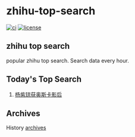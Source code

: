 # zhihu-top-search

[![ci](https://github.com/RyuSeiri/zhihu-top-search/actions/workflows/ci.yml/badge.svg)](https://github.com/RyuSeiri/zhihu-top-search/actions/workflows/ci.yml)
[![license](https://img.shields.io/github/license/RyuSeiri/zhihu-top-search)](https://github.com/RyuSeiri/zhihu-top-search/blob/master/LICENSE)

## zhihu top search

popular zhihu top search. Search data every hour.

## Today's Top Search

<!-- BEGIN -->
<!-- UpdateTime Tue Mar 14 2023 07:04:41 GMT+0800 (China Standard Time) -->

1. [杨紫琼获奥斯卡影后](https://www.zhihu.com/search?q=杨紫琼获奥斯卡影后)

<!-- END -->

## Archives

History [archives](./archives)
